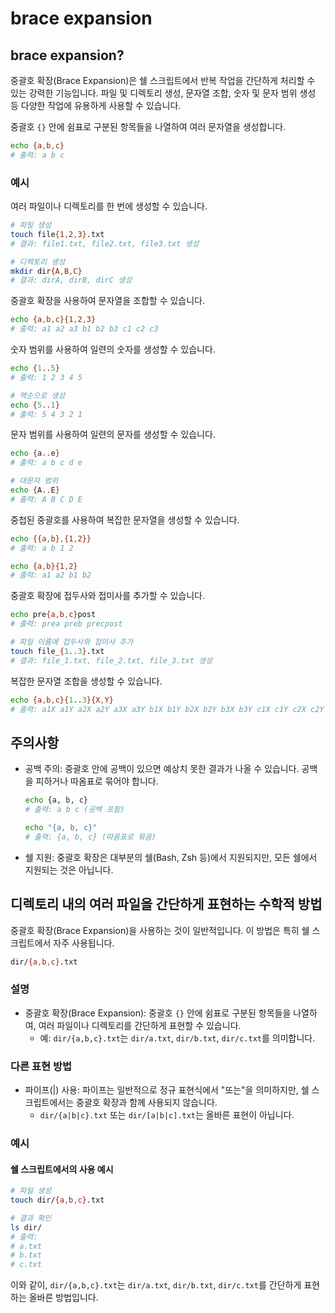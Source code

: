 # brace expansion

## brace expansion?

중괄호 확장(Brace Expansion)은 쉘 스크립트에서 반복 작업을 간단하게 처리할 수 있는 강력한 기능입니다.
파일 및 디렉토리 생성, 문자열 조합, 숫자 및 문자 범위 생성 등 다양한 작업에 유용하게 사용할 수 있습니다.

중괄호 `{}` 안에 쉼표로 구분된 항목들을 나열하여 여러 문자열을 생성합니다.

```bash
echo {a,b,c}
# 출력: a b c
```

### 예시

여러 파일이나 디렉토리를 한 번에 생성할 수 있습니다.

```bash
# 파일 생성
touch file{1,2,3}.txt
# 결과: file1.txt, file2.txt, file3.txt 생성

# 디렉토리 생성
mkdir dir{A,B,C}
# 결과: dirA, dirB, dirC 생성
```

중괄호 확장을 사용하여 문자열을 조합할 수 있습니다.

```bash
echo {a,b,c}{1,2,3}
# 출력: a1 a2 a3 b1 b2 b3 c1 c2 c3
```

숫자 범위를 사용하여 일련의 숫자를 생성할 수 있습니다.

```bash
echo {1..5}
# 출력: 1 2 3 4 5

# 역순으로 생성
echo {5..1}
# 출력: 5 4 3 2 1
```

문자 범위를 사용하여 일련의 문자를 생성할 수 있습니다.

```bash
echo {a..e}
# 출력: a b c d e

# 대문자 범위
echo {A..E}
# 출력: A B C D E
```

중첩된 중괄호를 사용하여 복잡한 문자열을 생성할 수 있습니다.

```bash
echo {{a,b},{1,2}}
# 출력: a b 1 2

echo {a,b}{1,2}
# 출력: a1 a2 b1 b2
```

중괄호 확장에 접두사와 접미사를 추가할 수 있습니다.

```bash
echo pre{a,b,c}post
# 출력: prea preb precpost

# 파일 이름에 접두사와 접미사 추가
touch file_{1..3}.txt
# 결과: file_1.txt, file_2.txt, file_3.txt 생성
```

복잡한 문자열 조합을 생성할 수 있습니다.

```bash
echo {a,b,c}{1..3}{X,Y}
# 출력: a1X a1Y a2X a2Y a3X a3Y b1X b1Y b2X b2Y b3X b3Y c1X c1Y c2X c2Y c3X c3Y
```

## 주의사항

- 공백 주의: 중괄호 안에 공백이 있으면 예상치 못한 결과가 나올 수 있습니다. 공백을 피하거나 따옴표로 묶어야 합니다.

  ```bash
  echo {a, b, c}
  # 출력: a b c (공백 포함)

  echo "{a, b, c}"
  # 출력: {a, b, c} (따옴표로 묶음)
  ```

- 쉘 지원: 중괄호 확장은 대부분의 쉘(Bash, Zsh 등)에서 지원되지만, 모든 쉘에서 지원되는 것은 아닙니다.

## 디렉토리 내의 여러 파일을 간단하게 표현하는 수학적 방법

중괄호 확장(Brace Expansion)을 사용하는 것이 일반적입니다. 이 방법은 특히 쉘 스크립트에서 자주 사용됩니다.

```bash
dir/{a,b,c}.txt
```

### 설명

- 중괄호 확장(Brace Expansion): 중괄호 `{}` 안에 쉼표로 구분된 항목들을 나열하여, 여러 파일이나 디렉토리를 간단하게 표현할 수 있습니다.
    - 예: `dir/{a,b,c}.txt`는 `dir/a.txt`, `dir/b.txt`, `dir/c.txt`를 의미합니다.

### 다른 표현 방법

- 파이프(|) 사용: 파이프는 일반적으로 정규 표현식에서 "또는"을 의미하지만, 쉘 스크립트에서는 중괄호 확장과 함께 사용되지 않습니다.
    - `dir/{a|b|c}.txt` 또는 `dir/[a|b|c].txt`는 올바른 표현이 아닙니다.

### 예시

#### 쉘 스크립트에서의 사용 예시

```bash
# 파일 생성
touch dir/{a,b,c}.txt

# 결과 확인
ls dir/
# 출력:
# a.txt
# b.txt
# c.txt
```

이와 같이, `dir/{a,b,c}.txt`는 `dir/a.txt`, `dir/b.txt`, `dir/c.txt`를 간단하게 표현하는 올바른 방법입니다.
